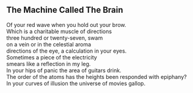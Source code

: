 The Machine Called The Brain
----------------------------
Of your red wave when you hold out your brow.  
Which is a charitable muscle of directions  
three hundred or twenty-seven, swam  
on a vein or in the celestial aroma  
directions of the eye, a calculation in your eyes.  
Sometimes a piece of the electricity  
smears like a reflection in my leg.  
In your hips of panic the area of guitars drink.  
The order of the atoms has the heights been responded with epiphany?  
In your curves of illusion the universe of movies gallop.  
